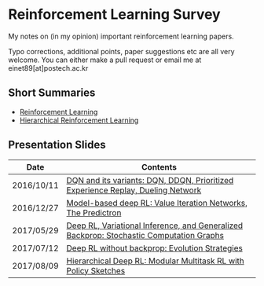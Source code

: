 # Reinforcement Learning Survey

My notes on (in my opinion) important reinforcement learning papers.

Typo corrections, additional points, paper suggestions etc are all very welcome. You can either make a pull request or email me at einet89[at]postech.ac.kr


## Short Summaries

- [Reinforcement Learning](https://github.com/yoonholee/Reinforcement-Learning-Survey/blob/master/reinforcement_learning.md)
- [Hierarchical Reinforcement Learning](https://github.com/yoonholee/Reinforcement-Learning-Survey/blob/master/hierarchical_reinforcement_learning.md)

## Presentation Slides
Date | Contents
------------ | -------------
2016/10/11 | [DQN and its variants: DQN, DDQN, Prioritized Experience Replay, Dueling Network](https://github.com/yoonholee/reinforcement-learning-papers/blob/master/Presentation%20slides/20161011_Dueling.pdf)
2016/12/27 | [Model-based deep RL: Value Iteration Networks, The Predictron](https://github.com/yoonholee/reinforcement-learning-papers/blob/master/Presentation%20slides/20161227_Predictron.pdf)
2017/05/29 | [Deep RL, Variational Inference, and Generalized Backprop: Stochastic Computation Graphs](https://github.com/yoonholee/reinforcement-learning-papers/blob/master/Presentation%20slides/20170509_Stochastic_Computation_Graphs.pdf)
2017/07/12 | [Deep RL without backprop: Evolution Strategies](https://github.com/yoonholee/reinforcement-learning-papers/blob/master/Presentation%20slides/20170712_Evolution_Strategies.pdf)
2017/08/09 | [Hierarchical Deep RL: Modular Multitask RL with Policy Sketches](https://github.com/yoonholee/reinforcement-learning-papers/blob/master/Presentation%20slides/20170809_Modular_Multitask.pdf)
